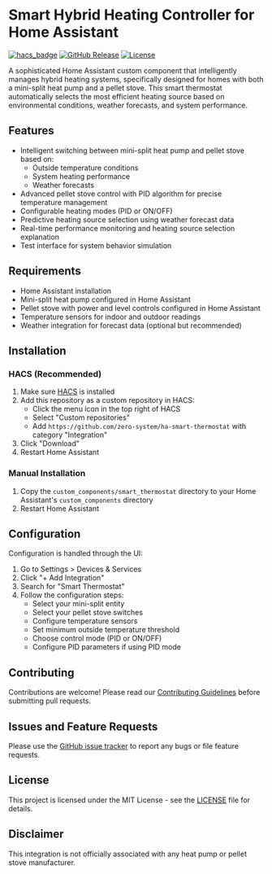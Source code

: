 # Smart Hybrid Heating Controller for Home Assistant

[![hacs_badge](https://img.shields.io/badge/HACS-Custom-41BDF5.svg)](https://github.com/zero-system/ha-smart-thermostat)
[![GitHub Release][releases-shield]][releases]
[![License][license-shield]](LICENSE)

A sophisticated Home Assistant custom component that intelligently manages hybrid heating systems, specifically designed for homes with both a mini-split heat pump and a pellet stove. This smart thermostat automatically selects the most efficient heating source based on environmental conditions, weather forecasts, and system performance.

## Features

- Intelligent switching between mini-split heat pump and pellet stove based on:
  - Outside temperature conditions
  - System heating performance
  - Weather forecasts
- Advanced pellet stove control with PID algorithm for precise temperature management
- Configurable heating modes (PID or ON/OFF)
- Predictive heating source selection using weather forecast data
- Real-time performance monitoring and heating source selection explanation
- Test interface for system behavior simulation

## Requirements

- Home Assistant installation
- Mini-split heat pump configured in Home Assistant
- Pellet stove with power and level controls configured in Home Assistant
- Temperature sensors for indoor and outdoor readings
- Weather integration for forecast data (optional but recommended)

## Installation

### HACS (Recommended)
1. Make sure [HACS](https://hacs.xyz/) is installed
2. Add this repository as a custom repository in HACS:
   - Click the menu icon in the top right of HACS
   - Select "Custom repositories"
   - Add `https://github.com/zero-system/ha-smart-thermostat` with category "Integration"
3. Click "Download"
4. Restart Home Assistant

### Manual Installation
1. Copy the `custom_components/smart_thermostat` directory to your Home Assistant's `custom_components` directory
2. Restart Home Assistant

## Configuration

Configuration is handled through the UI:

1. Go to Settings > Devices & Services
2. Click "+ Add Integration"
3. Search for "Smart Thermostat"
4. Follow the configuration steps:
   - Select your mini-split entity
   - Select your pellet stove switches
   - Configure temperature sensors
   - Set minimum outside temperature threshold
   - Choose control mode (PID or ON/OFF)
   - Configure PID parameters if using PID mode

## Contributing

Contributions are welcome! Please read our [Contributing Guidelines](CONTRIBUTING.md) before submitting pull requests.

## Issues and Feature Requests

Please use the [GitHub issue tracker](https://github.com/zero-system/ha-smart-thermostat/issues) to report any bugs or file feature requests.

## License

This project is licensed under the MIT License - see the [LICENSE](LICENSE) file for details.

## Disclaimer

This integration is not officially associated with any heat pump or pellet stove manufacturer.

[releases-shield]: https://img.shields.io/github/release/zero-system/ha-smart-thermostat.svg
[releases]: https://github.com/zero-system/ha-smart-thermostat/releases
[license-shield]: https://img.shields.io/github/license/zero-system/ha-smart-thermostat.svg